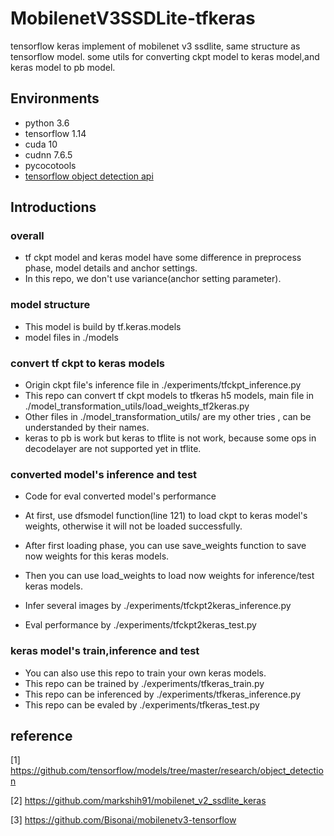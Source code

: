 # MobilenetV3SSDLite-tfkeras
tensorflow keras implement of mobilenet v3 ssdlite, same structure as tensorflow model.
some utils for converting ckpt model to keras model,and keras model to pb model.

##  Environments
+ python 3.6
+ tensorflow 1.14
+ cuda 10
+ cudnn 7.6.5
+ pycocotools
+ [tensorflow object detection api](https://github.com/tensorflow/models/blob/master/research/object_detection/g3doc/installation.md)

## Introductions
### overall
+ tf ckpt model and keras model have some difference in preprocess phase, model details and anchor settings.
+ In this repo, we don't use variance(anchor setting parameter).

### model structure
+ This model is build by tf.keras.models
+ model files in ./models 

### convert tf ckpt to keras models
+ Origin ckpt file's inference file in ./experiments/tfckpt_inference.py
+ This repo can convert tf ckpt models to tfkeras h5 models, main file in ./model_transformation_utils/load_weights_tf2keras.py 
+ Other files in ./model_transformation_utils/ are my other tries , can be understanded by their names.
+ keras to pb is work but keras to tflite is not work, because some ops in decodelayer are not supported yet in tflite.

### converted model's inference and test
+ Code for eval converted model's performance
+ At first, use dfsmodel function(line 121) to load ckpt to keras model's weights, otherwise it will not be loaded successfully.
+ After first loading phase, you can use save_weights function to save now weights for this keras models. 
+ Then you can use load_weights to load now weights for inference/test keras models.

+ Infer several images by ./experiments/tfckpt2keras_inference.py
+ Eval performance by ./experiments/tfckpt2keras_test.py

### keras model's train,inference and test
+ You can also use this repo to train your own keras models.
+ This repo can be trained by ./experiments/tfkeras_train.py
+ This repo can be inferenced by ./experiments/tfkeras_inference.py
+ This repo can be evaled by ./experiments/tfkeras_test.py


## reference
[1] https://github.com/tensorflow/models/tree/master/research/object_detection

[2] https://github.com/markshih91/mobilenet_v2_ssdlite_keras

[3] https://github.com/Bisonai/mobilenetv3-tensorflow
